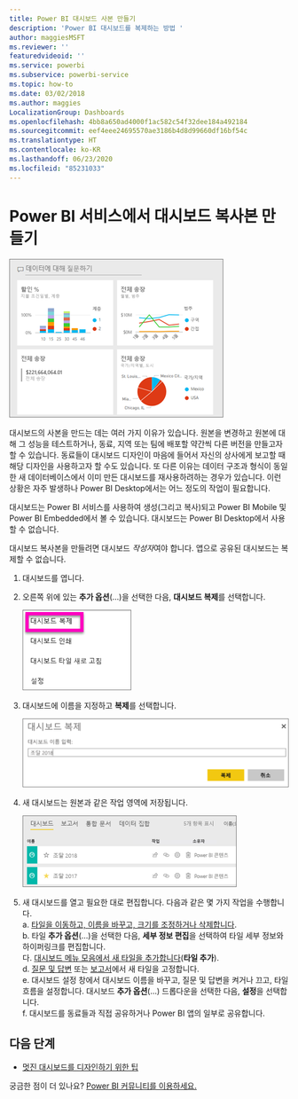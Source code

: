 ```yaml
---
title: Power BI 대시보드 사본 만들기
description: 'Power BI 대시보드를 복제하는 방법 '
author: maggiesMSFT
ms.reviewer: ''
featuredvideoid: ''
ms.service: powerbi
ms.subservice: powerbi-service
ms.topic: how-to
ms.date: 03/02/2018
ms.author: maggies
LocalizationGroup: Dashboards
ms.openlocfilehash: 4bb8a650ad4000f1ac582c54f32dee184a492184
ms.sourcegitcommit: eef4eee24695570ae3186b4d8d99660df16bf54c
ms.translationtype: HT
ms.contentlocale: ko-KR
ms.lasthandoff: 06/23/2020
ms.locfileid: "85231033"
---
```

# <a name="create-a-copy-of-a-dashboard-in-power-bi-service"></a>Power BI 서비스에서 대시보드 복사본 만들기
![대시보드](media/service-dashboard-copy/power-bi-dashboard.png)

 대시보드의 사본을 만드는 데는 여러 가지 이유가 있습니다. 원본을 변경하고 원본에 대해 그 성능을 테스트하거나, 동료, 지역 또는 팀에 배포할 약간씩 다른 버전을 만들고자 할 수 있습니다. 동료들이 대시보드 디자인이 마음에 들어서 자신의 상사에게 보고할 때 해당 디자인을 사용하고자 할 수도 있습니다. 또 다른 이유는 데이터 구조과 형식이 동일한 새 데이터베이스에서 이미 만든 대시보드를 재사용하려하는 경우가 있습니다. 이런 상황은 자주 발생하나 Power BI Desktop에서는 어느 정도의 작업이 필요합니다. 

대시보드는 Power BI 서비스를 사용하여 생성(그리고 복사)되고 Power BI Mobile 및 Power BI Embedded에서 볼 수 있습니다.  대시보드는 Power BI Desktop에서 사용할 수 없습니다. 

대시보드 복사본을 만들려면 대시보드 *작성자*여야 합니다. 앱으로 공유된 대시보드는 복제할 수 없습니다.

1. 대시보드를 엽니다.
2. 오른쪽 위에 있는 **추가 옵션**(...)을 선택한 다음, **대시보드 복제**를 선택합니다.
   
   ![줄임표 메뉴](media/service-dashboard-copy/power-bi-dulicate.png)
3. 대시보드에 이름을 지정하고 **복제**를 선택합니다. 
   
   ![대시보드 복제 대화 상자](media/service-dashboard-copy/power-bi-name.png)
4. 새 대시보드는 원본과 같은 작업 영역에 저장됩니다. 
   
   ![대시보드 탭](media/service-dashboard-copy/power-bi-copied.png)

5.    새 대시보드를 열고 필요한 대로 편집합니다. 다음과 같은 몇 가지 작업을 수행합니다.    
    a. [타일을 이동하고, 이름을 바꾸고, 크기를 조정하거나 삭제합니다](service-dashboard-edit-tile.md).  
    b. 타일 **추가 옵션**(...)을 선택한 다음, **세부 정보 편집**을 선택하여 타일 세부 정보와 하이퍼링크를 편집합니다.  
    다. [대시보드 메뉴 모음에서 새 타일을 추가합니다](service-dashboard-add-widget.md)(**타일 추가**).  
    d. [질문 및 답변](service-dashboard-pin-tile-from-q-and-a.md) 또는 [보고서](service-dashboard-pin-tile-from-report.md)에서 새 타일을 고정합니다.  
    e. 대시보드 설정 창에서 대시보드 이름을 바꾸고, 질문 및 답변을 켜거나 끄고, 타일 흐름을 설정합니다.  대시보드 **추가 옵션**(...) 드롭다운을 선택한 다음, **설정**을 선택합니다.  
    f. 대시보드를 동료들과 직접 공유하거나 Power BI 앱의 일부로 공유합니다. 


## <a name="next-steps"></a>다음 단계
* [멋진 대시보드를 디자인하기 위한 팁](service-dashboards-design-tips.md) 

궁금한 점이 더 있나요? [Power BI 커뮤니티를 이용하세요.](https://community.powerbi.com/)

